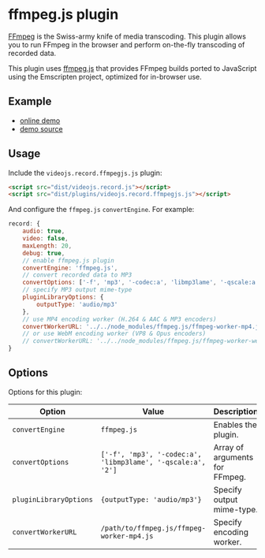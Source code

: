 # ffmpeg.js plugin

[FFmpeg](https://ffmpeg.org) is the Swiss-army knife of media transcoding. This plugin allows
you to run FFmpeg in the browser and perform on-the-fly transcoding of recorded data.

This plugin uses [ffmpeg.js](https://github.com/Kagami/ffmpeg.js) that provides FFmpeg
builds ported to JavaScript using the Emscripten project, optimized for in-browser use.

## Example

- [online demo](https://collab-project.github.io/videojs-record/demo/audio-only-ffmpegjs.html)
- [demo source](https://github.com/collab-project/videojs-record/blob/master/examples/plugins/audio-only-ffmpegjs.html)

## Usage

Include the `videojs.record.ffmpegjs.js` plugin:

```html
<script src="dist/videojs.record.js"></script>
<script src="dist/plugins/videojs.record.ffmpegjs.js"></script>
```

And configure the `ffmpeg.js` `convertEngine`. For example:

```javascript
record: {
    audio: true,
    video: false,
    maxLength: 20,
    debug: true,
    // enable ffmpeg.js plugin
    convertEngine: 'ffmpeg.js',
    // convert recorded data to MP3
    convertOptions: ['-f', 'mp3', '-codec:a', 'libmp3lame', '-qscale:a', '2'],
    // specify MP3 output mime-type
    pluginLibraryOptions: {
        outputType: 'audio/mp3'
    },
    // use MP4 encoding worker (H.264 & AAC & MP3 encoders)
    convertWorkerURL: '../../node_modules/ffmpeg.js/ffmpeg-worker-mp4.js'
    // or use WebM encoding worker (VP8 & Opus encoders)
    // convertWorkerURL: '../../node_modules/ffmpeg.js/ffmpeg-worker-webm.js'
}
```

## Options

Options for this plugin:

| Option | Value | Description |
| --- | --- | --- |
| `convertEngine` | `ffmpeg.js` | Enables the plugin. |
| `convertOptions` | `['-f', 'mp3', '-codec:a', 'libmp3lame', '-qscale:a', '2']` | Array of arguments for FFmpeg. |
| `pluginLibraryOptions` | `{outputType: 'audio/mp3'}` | Specify output mime-type. |
| `convertWorkerURL` | `/path/to/ffmpeg.js/ffmpeg-worker-mp4.js` | Specify encoding worker. |
